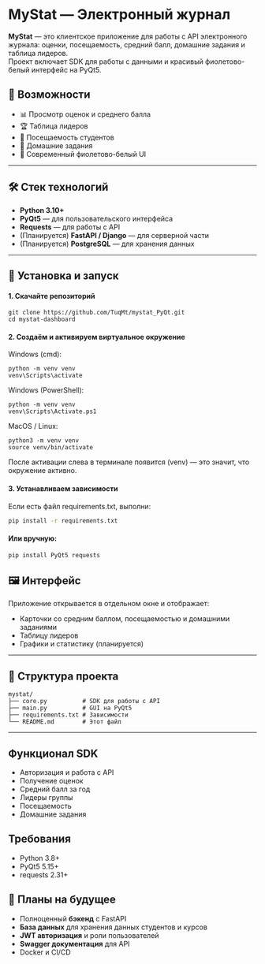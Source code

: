 
# MyStat — Электронный журнал

**MyStat** — это клиентское приложение для работы с API электронного журнала: оценки, посещаемость, средний балл, домашние задания и таблица лидеров.  
Проект включает SDK для работы с данными и красивый фиолетово-белый интерфейс на PyQt5.



## 📌 Возможности
- 📊 Просмотр оценок и среднего балла  
- 🏆 Таблица лидеров  
- 📅 Посещаемость студентов  
- 📝 Домашние задания  
- 🎨 Современный фиолетово-белый UI  

---

## 🛠️ Стек технологий
- **Python 3.10+**  
- **PyQt5** — для пользовательского интерфейса  
- **Requests** — для работы с API  
- (Планируется) **FastAPI / Django** — для серверной части  
- (Планируется) **PostgreSQL** — для хранения данных  

---

## 🚀 Установка и запуск
#### 1. Скачайте репозиторий
```
git clone https://github.com/TuqMt/mystat_PyQt.git
cd mystat-dashboard
```

#### 2. Создаём и активируем виртуальное окружение
Windows (cmd):
   ```
   python -m venv venv
   venv\Scripts\activate
   ```


   Windows (PowerShell):
```
python -m venv venv
venv\Scripts\Activate.ps1
```


   MacOS / Linux:
```
python3 -m venv venv
source venv/bin/activate
```

После активации слева в терминале появится (venv) — это значит, что окружение активно.

#### 3. Устанавливаем зависимости
Если есть файл requirements.txt, выполни:
   ```bash
   pip install -r requirements.txt
   ```

#### Или вручную:
   ```bash
   pip install PyQt5 requests
   ```
## 🖼️ Интерфейс

Приложение открывается в отдельном окне и отображает:

* Карточки со средним баллом, посещаемостью и домашними заданиями
* Таблицу лидеров
* Графики и статистику (планируется)

---

## 📂 Структура проекта

```
mystat/
├── core.py          # SDK для работы с API
├── main.py          # GUI на PyQt5
├── requirements.txt # Зависимости
└── README.md        # Этот файл
```

---


## Функционал SDK
- Авторизация и работа с API
- Получение оценок
- Средний балл за год
- Лидеры группы
- Посещаемость
- Домашние задания

## Требования

- Python 3.8+
- PyQt5 5.15+
- requests 2.31+

## 🔮 Планы на будущее

* Полноценный **бэкенд** с FastAPI
* **База данных** для хранения данных студентов и курсов
* **JWT авторизация** и роли пользователей
* **Swagger документация** для API
* Docker и CI/CD

